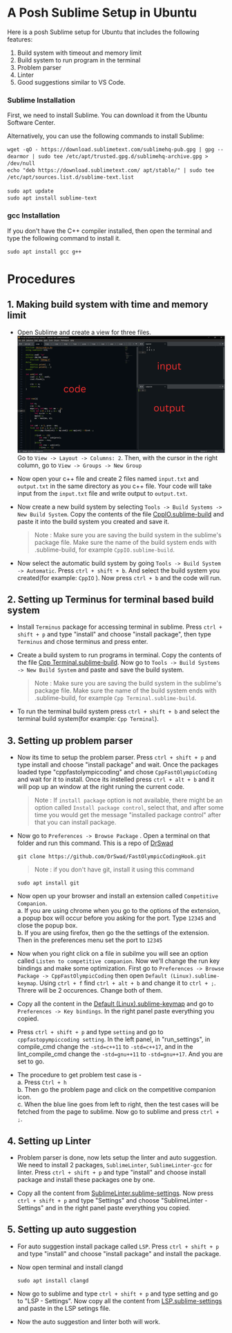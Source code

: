 # A Posh Sublime Setup in Ubuntu

Here is a posh Sublime setup for Ubuntu that includes the following features:
1. Build system with timeout and memory limit
1. Build system to run program in the terminal
1. Problem parser 
1. Linter
1. Good suggestions similar to VS Code.

### Sublime Installation 
First, we need to install Sublime. You can download it from the Ubuntu Software Center.

Alternatively, you can use the following commands to install Sublime:
```
wget -qO - https://download.sublimetext.com/sublimehq-pub.gpg | gpg --dearmor | sudo tee /etc/apt/trusted.gpg.d/sublimehq-archive.gpg > /dev/null
echo "deb https://download.sublimetext.com/ apt/stable/" | sudo tee /etc/apt/sources.list.d/sublime-text.list

sudo apt update
sudo apt install sublime-text
```

### gcc Installation
If you don't have the C++ compiler installed, then open the terminal and type the following command to install it.
```
sudo apt install gcc g++
```

# Procedures    
      
     
## 1. Making build system with time and memory limit
- Open Sublime and create a view for three files.
![Alt text](images/code.png)
Go to `View -> Layout -> Columns: 2`. Then, with the cursor in the right column, go to `View -> Groups -> New Group`

- Now open your c++ file and create 2 files named `input.txt` and `output.txt` in the same directory as you c++ file. Your code will take input from the `input.txt` file and write output to `output.txt`.

- Now create a new build system by selecting `Tools -> Build Systems -> New Build System`. Copy the contents of the file [CppIO.sublime-build](CppIO.sublime-build) and paste it into the build system you created and save it.  
    >  Note : Make sure you are saving the build system in the sublime's package file.  Make sure the name of the build system ends with .sublime-build, for example `CppIO.sublime-build`.

- Now select the automatic build system by going `Tools -> Build System -> Automatic`. Press `ctrl + shift + b`. And select the build system you created(for example: `CppIO` ). Now press `ctrl + b` and the code will run.    
        
       
       
## 2. Setting up Terminus for terminal based build system

- Install `Terminus` package for accessing terminal in sublime. Press `ctrl + shift + p` and type "install" and choose "install package", then type `Terminus` and chose terminus and press enter. 

- Create a build system to run programs in terminal. Copy the contents of the file [Cpp Terminal.sublime-build](https://github.com/Sami-63/Sublime-setup/blob/master/Cpp%20Terminal.sublime-build). Now go to `Tools -> Build Systems -> New Build System` and paste and save the build system. 
    >  Note : Make sure you are saving the build system in the sublime's package file.  Make sure the name of the build system ends with .sublime-build, for example `Cpp Terminal.sublime-build`.

- To run the terminal build system press `ctrl + shift + b` and select the terminal build system(for example: `Cpp Terminal`).
    
   
## 3. Setting up problem parser

- Now its time to setup the problem parser. Press `ctrl + shift + p` and type install and choose "install package" and wait. Once the packages loaded type "cppfastolympiccoding" and chose `CppFastOlympicCoding` and wait for it to install. Once its instelled press `ctrl + alt + b` and it will pop up an window at the right runing the current code. 

    > Note : If `install package` option is not available, there might be an option called `Install package control`, select that, and    after some time you would get the message "installed package control" after that you can install package. 

-  Now go to `Preferences -> Browse Package` . Open a terminal on that folder and run this command. This is a repo of [DrSwad](https://github.com/DrSwad) 
    ```
    git clone https://github.com/DrSwad/FastOlympicCodingHook.git
    ```
    > Note : if you don't have git, install it using this command 
     ```
     sudo apt install git
     ```
- Now open up your browser and install an extension called `Competitive Companion`.   
a. If you are using chrome when you go to the options of the extension, a popup box will occur before you asking for the port. Type `12345` and close the popup box.  
b. If you are using firefox, then go the the settings of the extension. Then in the preferences menu set the port to `12345`

- Now when you right click on a file in subilme you will see an option called `Listen to competitive companion`. Now we'll change the run key bindings and make some optimization. First go to `Preferences -> Browse Package -> CppFastOlympicCoding` then open `Default (Linux).sublime-keymap`. Using `ctrl + f` find `ctrl + alt + b` and change it to `ctrl + ;`. Threre will be 2 occurences. Change both of them.

- Copy all the content in the [Default (Linux).sublime-keymap](https://github.com/Sami-63/Sublime-setup/blob/master/Default%20(Linux).sublime-keymap) and go to `Preferences -> Key bindings`. In the right panel paste everything you copied. 

- Press `ctrl + shift + p` and type `setting` and go to `cppfastopympiccoding setting`. In the left panel, in "run_settings", in compile_cmd change the `-std=c++11` to `-std=c++17`, and in the lint_compile_cmd change the `-std=gnu++11` to `-std=gnu++17`. And you are set to go. 

- The procedure to get problem test case is -  
    a. Press `Ctrl + h`  
    b. Then go the problem page and click on the competitive companion icon.   
    c. When the blue line goes from left to right, then the test cases will be fetched from the page to sublime. Now go to sublime and press `ctrl + ;`. 

   
## 4. Setting up Linter  

- Problem parser is done, now lets setup the linter and auto suggestion. We need to install 2 packages, `SublimeLinter`, `SublimeLinter-gcc` for linter. Press `ctrl + shift + p` and type "install" and choose install package and install these packages one by one. 

- Copy all the content from [SublimeLinter.sublime-settings](https://github.com/Sami-63/Sublime-setup/blob/master/SublimeLinter.sublime-settings). Now press `ctrl + shift + p` and type "Settings" and choose "SublimeLinter - Settings" and in the right panel paste everything you copied.
   

## 5. Setting up auto suggestion

- For auto suggestion install package called `LSP`. Press `ctrl + shift + p` and type "install" and choose "install package" and install the package. 

- Now open terminal and install clangd
    ```
    sudo apt install clangd
    ```

- Now go to sublime and type `ctrl + shift + p` and type setting and go to "LSP - Settings". Now copy all the content from [LSP.sublime-settings](https://github.com/Sami-63/Sublime-setup/blob/master/LSP.sublime-settings) and paste in the LSP setings file. 

- Now the auto suggestion and linter both will work. 
